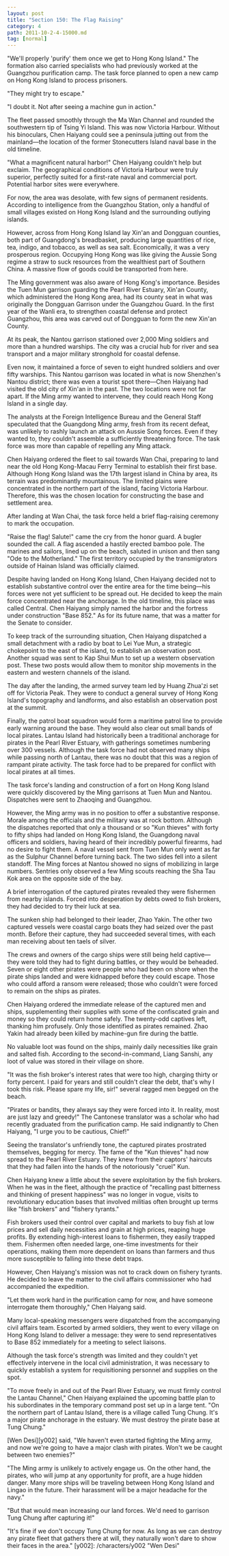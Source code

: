 ```yaml
---
layout: post
title: "Section 150: The Flag Raising"
category: 4
path: 2011-10-2-4-15000.md
tag: [normal]
---
```


"We'll properly 'purify' them once we get to Hong Kong Island." The formation also carried specialists who had previously worked at the Guangzhou purification camp. The task force planned to open a new camp on Hong Kong Island to process prisoners.

"They might try to escape."

"I doubt it. Not after seeing a machine gun in action."

The fleet passed smoothly through the Ma Wan Channel and rounded the southwestern tip of Tsing Yi Island. This was now Victoria Harbour. Without his binoculars, Chen Haiyang could see a peninsula jutting out from the mainland—the location of the former Stonecutters Island naval base in the old timeline.

"What a magnificent natural harbor!" Chen Haiyang couldn't help but exclaim. The geographical conditions of Victoria Harbour were truly superior, perfectly suited for a first-rate naval and commercial port. Potential harbor sites were everywhere.

For now, the area was desolate, with few signs of permanent residents. According to intelligence from the Guangzhou Station, only a handful of small villages existed on Hong Kong Island and the surrounding outlying islands.

However, across from Hong Kong Island lay Xin'an and Dongguan counties, both part of Guangdong's breadbasket, producing large quantities of rice, tea, indigo, and tobacco, as well as sea salt. Economically, it was a very prosperous region. Occupying Hong Kong was like giving the Aussie Song regime a straw to suck resources from the wealthiest part of Southern China. A massive flow of goods could be transported from here.

The Ming government was also aware of Hong Kong's importance. Besides the Tuen Mun garrison guarding the Pearl River Estuary, Xin'an County, which administered the Hong Kong area, had its county seat in what was originally the Dongguan Garrison under the Guangzhou Guard. In the first year of the Wanli era, to strengthen coastal defense and protect Guangzhou, this area was carved out of Dongguan to form the new Xin'an County.

At its peak, the Nantou garrison stationed over 2,000 Ming soldiers and more than a hundred warships. The city was a crucial hub for river and sea transport and a major military stronghold for coastal defense.

Even now, it maintained a force of seven to eight hundred soldiers and over fifty warships. This Nantou garrison was located in what is now Shenzhen's Nantou district; there was even a tourist spot there—Chen Haiyang had visited the old city of Xin'an in the past. The two locations were not far apart. If the Ming army wanted to intervene, they could reach Hong Kong Island in a single day.

The analysts at the Foreign Intelligence Bureau and the General Staff speculated that the Guangdong Ming army, fresh from its recent defeat, was unlikely to rashly launch an attack on Aussie Song forces. Even if they wanted to, they couldn't assemble a sufficiently threatening force. The task force was more than capable of repelling any Ming attack.

Chen Haiyang ordered the fleet to sail towards Wan Chai, preparing to land near the old Hong Kong-Macau Ferry Terminal to establish their first base. Although Hong Kong Island was the 17th largest island in China by area, its terrain was predominantly mountainous. The limited plains were concentrated in the northern part of the island, facing Victoria Harbour. Therefore, this was the chosen location for constructing the base and settlement area.

After landing at Wan Chai, the task force held a brief flag-raising ceremony to mark the occupation.

"Raise the flag! Salute!" came the cry from the honor guard. A bugler sounded the call. A flag ascended a hastily erected bamboo pole. The marines and sailors, lined up on the beach, saluted in unison and then sang "Ode to the Motherland." The first territory occupied by the transmigrators outside of Hainan Island was officially claimed.

Despite having landed on Hong Kong Island, Chen Haiyang decided not to establish substantive control over the entire area for the time being—his forces were not yet sufficient to be spread out. He decided to keep the main force concentrated near the anchorage. In the old timeline, this place was called Central. Chen Haiyang simply named the harbor and the fortress under construction "Base 852." As for its future name, that was a matter for the Senate to consider.

To keep track of the surrounding situation, Chen Haiyang dispatched a small detachment with a radio by boat to Lei Yue Mun, a strategic chokepoint to the east of the island, to establish an observation post. Another squad was sent to Kap Shui Mun to set up a western observation post. These two posts would allow them to monitor ship movements in the eastern and western channels of the island.

The day after the landing, the armed survey team led by Huang Zhua'zi set off for Victoria Peak. They were to conduct a general survey of Hong Kong Island's topography and landforms, and also establish an observation post at the summit.

Finally, the patrol boat squadron would form a maritime patrol line to provide early warning around the base. They would also clear out small bands of local pirates. Lantau Island had historically been a traditional anchorage for pirates in the Pearl River Estuary, with gatherings sometimes numbering over 300 vessels. Although the task force had not observed many ships while passing north of Lantau, there was no doubt that this was a region of rampant pirate activity. The task force had to be prepared for conflict with local pirates at all times.

The task force's landing and construction of a fort on Hong Kong Island were quickly discovered by the Ming garrisons at Tuen Mun and Nantou. Dispatches were sent to Zhaoqing and Guangzhou.

However, the Ming army was in no position to offer a substantive response. Morale among the officials and the military was at rock bottom. Although the dispatches reported that only a thousand or so "Kun thieves" with forty to fifty ships had landed on Hong Kong Island, the Guangdong naval officers and soldiers, having heard of their incredibly powerful firearms, had no desire to fight them. A naval vessel sent from Tuen Mun only went as far as the Sulphur Channel before turning back. The two sides fell into a silent standoff. The Ming forces at Nantou showed no signs of mobilizing in large numbers. Sentries only observed a few Ming scouts reaching the Sha Tau Kok area on the opposite side of the bay.

A brief interrogation of the captured pirates revealed they were fishermen from nearby islands. Forced into desperation by debts owed to fish brokers, they had decided to try their luck at sea.

The sunken ship had belonged to their leader, Zhao Yakin. The other two captured vessels were coastal cargo boats they had seized over the past month. Before their capture, they had succeeded several times, with each man receiving about ten taels of silver.

The crews and owners of the cargo ships were still being held captive—they were told they had to fight during battles, or they would be beheaded. Seven or eight other pirates were people who had been on shore when the pirate ships landed and were kidnapped before they could escape. Those who could afford a ransom were released; those who couldn't were forced to remain on the ships as pirates.

Chen Haiyang ordered the immediate release of the captured men and ships, supplementing their supplies with some of the confiscated grain and money so they could return home safely. The twenty-odd captives left, thanking him profusely. Only those identified as pirates remained. Zhao Yakin had already been killed by machine-gun fire during the battle.

No valuable loot was found on the ships, mainly daily necessities like grain and salted fish. According to the second-in-command, Liang Sanshi, any loot of value was stored in their village on shore.

"It was the fish broker's interest rates that were too high, charging thirty or forty percent. I paid for years and still couldn't clear the debt, that's why I took this risk. Please spare my life, sir!" several ragged men begged on the beach.

"Pirates or bandits, they always say they were forced into it. In reality, most are just lazy and greedy!" The Cantonese translator was a scholar who had recently graduated from the purification camp. He said indignantly to Chen Haiyang, "I urge you to be cautious, Chief!"

Seeing the translator's unfriendly tone, the captured pirates prostrated themselves, begging for mercy. The fame of the "Kun thieves" had now spread to the Pearl River Estuary. They knew from their captors' haircuts that they had fallen into the hands of the notoriously "cruel" Kun.

Chen Haiyang knew a little about the severe exploitation by the fish brokers. When he was in the fleet, although the practice of "recalling past bitterness and thinking of present happiness" was no longer in vogue, visits to revolutionary education bases that involved militias often brought up terms like "fish brokers" and "fishery tyrants."

Fish brokers used their control over capital and markets to buy fish at low prices and sell daily necessities and grain at high prices, reaping huge profits. By extending high-interest loans to fishermen, they easily trapped them. Fishermen often needed large, one-time investments for their operations, making them more dependent on loans than farmers and thus more susceptible to falling into these debt traps.

However, Chen Haiyang's mission was not to crack down on fishery tyrants. He decided to leave the matter to the civil affairs commissioner who had accompanied the expedition.

"Let them work hard in the purification camp for now, and have someone interrogate them thoroughly," Chen Haiyang said.

Many local-speaking messengers were dispatched from the accompanying civil affairs team. Escorted by armed soldiers, they went to every village on Hong Kong Island to deliver a message: they were to send representatives to Base 852 immediately for a meeting to select liaisons.

Although the task force's strength was limited and they couldn't yet effectively intervene in the local civil administration, it was necessary to quickly establish a system for requisitioning personnel and supplies on the spot.

"To move freely in and out of the Pearl River Estuary, we must firmly control the Lantau Channel," Chen Haiyang explained the upcoming battle plan to his subordinates in the temporary command post set up in a large tent. "On the northern part of Lantau Island, there is a village called Tung Chung. It's a major pirate anchorage in the estuary. We must destroy the pirate base at Tung Chung."

[Wen Desi][y002] said, "We haven't even started fighting the Ming army, and now we're going to have a major clash with pirates. Won't we be caught between two enemies?"

"The Ming army is unlikely to actively engage us. On the other hand, the pirates, who will jump at any opportunity for profit, are a huge hidden danger. Many more ships will be traveling between Hong Kong Island and Lingao in the future. Their harassment will be a major headache for the navy."

"But that would mean increasing our land forces. We'd need to garrison Tung Chung after capturing it!"

"It's fine if we don't occupy Tung Chung for now. As long as we can destroy any pirate fleet that gathers there at will, they naturally won't dare to show their faces in the area."
[y002]: /characters/y002 "Wen Desi"